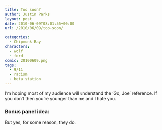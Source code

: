 ```yaml
---
title: Too soon?
author: Justin Parks
layout: post
date: 2010-06-09T08:01:55+00:00
url: /2010/06/09/too-soon/

categories:
  - Chipmunk Bay
characters:
  - wolf
  - ford
comic: 20100609.png
tags:
  - 9/11
  - racism
  - beta station
---
```

I&#8217;m hoping most of my audience will understand the &#8216;Go, Joe&#8217; reference. If you don&#8217;t then you&#8217;re younger than me and I hate you. 


### Bonus panel idea:
But yes, for some reason, they do.
